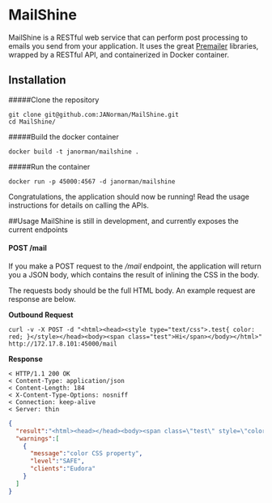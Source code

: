 MailShine
=========

MailShine is a RESTful web service that can perform post processing to emails you send from your application. It uses the great [Premailer](https://github.com/premailer/premailer/) libraries, wrapped by a RESTful API, and containerized in Docker container.

## Installation

#####Clone the repository
````
git clone git@github.com:JANorman/MailShine.git
cd MailShine/
````

#####Build the docker container
````
docker build -t janorman/mailshine .
````

#####Run the container
````
docker run -p 45000:4567 -d janorman/mailshine
````

Congratulations, the application should now be running! Read the usage instructions for details on calling the APIs.

##Usage
MailShine is still in development, and currently exposes the current endpoints

#### POST /mail
If you make a POST request to the _/mail_ endpoint, the application will return you a JSON body, which contains the result of inlining the CSS in the body. 

The requests body should be the full HTML body. An example request are response are below.

**Outbound Request**
````
curl -v -X POST -d "<html><head><style type="text/css">.test{ color: red; }</style></head><body><span class="test">Hi</span></body></html>" http://172.17.8.101:45000/mail
````

**Response**
````
< HTTP/1.1 200 OK
< Content-Type: application/json
< Content-Length: 184
< X-Content-Type-Options: nosniff
< Connection: keep-alive
< Server: thin
````
````json
{
  "result":"<html><head></head><body><span class=\"test\" style=\"color: red;\">Hi</span></body></html>",
  "warnings":[
    {
      "message":"color CSS property",
      "level":"SAFE",
      "clients":"Eudora"
    }
  ]
}
````

